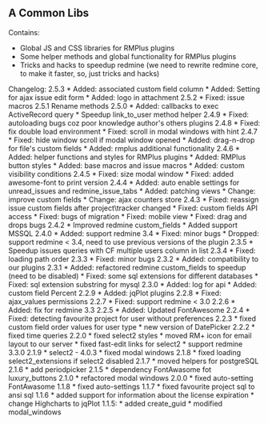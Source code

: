 ## A Common Libs
Contains:
  * Global JS and CSS libraries for RMPlus plugins
  * Some helper methods and global functionality for RMPlus plugins
  * Tricks and hacks to speedup redmine (we need to rewrite redmine core, to make it faster, so, just tricks and hacks)

Changelog:
2.5.3
    * Added: associated custom field column
    * Added: Setting for ajax issue edit form 
    * Added: logo in attachment
2.5.2
    * Fixed: issue macros
2.5.1
    Rename methods
2.5.0
    * Added: callbacks to exec ActiveRecord query
    * Speedup link_to_user method helper
2.4.9
    * Fixed: autoloading bugs coz poor knowledge author's others plugins
2.4.8
    * Fixed: fix double load environment
    * Fixed: scroll in modal windows with hint
2.4.7
    * Fixed: hide window scroll if modal window opened
    * Added: drag-n-drop for file's custom fields
    * Added: rmplus additional functionality
 2.4.6
    * Added: helper functions and styles for RMPlus plugins
    * Added: RMPlus button styles
    * Added: base macros and issue macros
    * Added: custom visibility conditions
 2.4.5
    * Fixed: size modal window
    * Fixed: added awesome-font to print version
 2.4.4
    * Added: auto enable settings for unread_issues and redmine_issue_tabs
    * Added: patching views
    * Change: improve custom fields
    * Change: ajax counters store
  2.4.3
    * Fixed: reassign issue custom fields after project\tracker changed
    * Fixed: custom fields API access
    * Fixed: bugs of migration
    * Fixed: mobile view
    * Fixed: drag and drops bugs
  2.4.2
    * Improved redmine custom_fields
    * Added support MSSQL
  2.4.0
    * Added: support redmine 3.4
    * Fixed: minor bugs
    * Dropped: support redmine < 3.4, need to use previous versions of the plugin
  2.3.5
    * Speedup issues queries with CF multiple users column in list
  2.3.4
    * Fixed: loading path order
  2.3.3
    * Fixed: minor bugs
  2.3.2
    * Added: compatibility to our plugins
  2.3.1
    * Added: refactored redmine custom_fields to speedup (need to be disabled)
    * Fixed: some sql extensions for different databases
    * Fixed: sql extension substring for mysql
  2.3.0
    * Added: log for api
    * Added: custom field Percent
  2.2.9
    * Added: jqPlot plugins
  2.2.8
    * Fixed: ajax_values permissions
  2.2.7
    * Fixed: support redmine < 3.0
  2.2.6
    * Added: fix for redmine 3.3
  2.2.5
    * Added: Updated FontAwesome
  2.2.4
    * Fixed: detecting favourite project for user without preferences
  2.2.3
    * fixed custom field order values for user type
    * new version of DatePicker
  2.2.2
    * fixed time queries
  2.2.0
    * fixed select2 styles
    * moved RM+ icon for email layout to our server
    * fixed fast-edit links for select2
    * support redmine 3.3.0
  2.1.9
    * select2 - 4.0.3
    * fixed modal windows
  2.1.8
    * fixed loading select2_extensions if select2 disabled
  2.1.7
    * moved helpers for postgreSQL
  2.1.6
    * add periodpicker
  2.1.5
    * dependency FontAwasome fot luxury_buttons
  2.1.0
    * refactored modal windows
  2.0.0
    * fixed auto-setting FontAwasome
  1.1.8
    * fixed auto-settings
  1.1.7
    * fixed favourite project sql to ansi sql
  1.1.6
    * added support for information about the license expiration
    * change Highcharts to jqPlot
  1.1.5:
    * added create_guid
    * modified modal_windows
